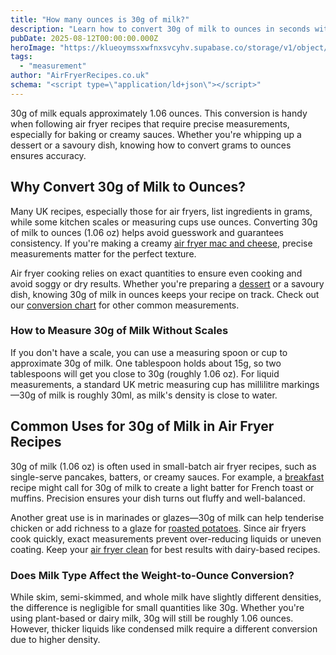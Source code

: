```yaml
---
title: "How many ounces is 30g of milk?"
description: "Learn how to convert 30g of milk to ounces in seconds with our simple guide. Perfect for air fryer recipes and precise measurements!"
pubDate: 2025-08-12T00:00:00.000Z
heroImage: "https://klueoymssxwfnxsvcyhv.supabase.co/storage/v1/object/public/md/how-many-ounces-is-30g-of-milk-c72e5e63.webp"
tags:
  - "measurement"
author: "AirFryerRecipes.co.uk"
schema: "<script type=\"application/ld+json\"></script>"
---
```


<p>30g of milk equals approximately 1.06 ounces. This conversion is handy when following air fryer recipes that require precise measurements, especially for baking or creamy sauces. Whether you're whipping up a dessert or a savoury dish, knowing how to convert grams to ounces ensures accuracy.</p>  

<h2>Why Convert 30g of Milk to Ounces?</h2>  
<p>Many UK recipes, especially those for air fryers, list ingredients in grams, while some kitchen scales or measuring cups use ounces. Converting 30g of milk to ounces (1.06 oz) helps avoid guesswork and guarantees consistency. If you're making a creamy <a href=https://www.airfryerrecipe.co.uk/recipes>air fryer mac and cheese</a>, precise measurements matter for the perfect texture.</p>  

<p>Air fryer cooking relies on exact quantities to ensure even cooking and avoid soggy or dry results. Whether you're preparing a <a href=https://www.airfryerrecipe.co.uk/recipe-category/dessert>dessert</a> or a savoury dish, knowing 30g of milk in ounces keeps your recipe on track. Check out our <a href=https://www.airfryerrecipe.co.uk/air-fryer-conversion-chart>conversion chart</a> for other common measurements.</p>  

<h3>How to Measure 30g of Milk Without Scales</h3>  
<p>If you don't have a scale, you can use a measuring spoon or cup to approximate 30g of milk. One tablespoon holds about 15g, so two tablespoons will get you close to 30g (roughly 1.06 oz). For liquid measurements, a standard UK metric measuring cup has millilitre markings—30g of milk is roughly 30ml, as milk's density is close to water.</p>  

<h2>Common Uses for 30g of Milk in Air Fryer Recipes</h2>  
<p>30g of milk (1.06 oz) is often used in small-batch air fryer recipes, such as single-serve pancakes, batters, or creamy sauces. For example, a <a href=https://www.airfryerrecipe.co.uk/recipe-category/breakfast>breakfast</a> recipe might call for 30g of milk to create a light batter for French toast or muffins. Precision ensures your dish turns out fluffy and well-balanced.</p>  

<p>Another great use is in marinades or glazes—30g of milk can help tenderise chicken or add richness to a glaze for <a href=https://www.airfryerrecipe.co.uk/recipe-category/potatoes>roasted potatoes</a>. Since air fryers cook quickly, exact measurements prevent over-reducing liquids or uneven coating. Keep your <a href=https://www.airfryerrecipe.co.uk/air-fryer-cleaner>air fryer clean</a> for best results with dairy-based recipes.</p>  

<h3>Does Milk Type Affect the Weight-to-Ounce Conversion?</h3>  
<p>While skim, semi-skimmed, and whole milk have slightly different densities, the difference is negligible for small quantities like 30g. Whether you're using plant-based or dairy milk, 30g will still be roughly 1.06 ounces. However, thicker liquids like condensed milk require a different conversion due to higher density.</p>